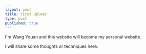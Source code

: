```yaml
---
layout: post
title: First Upload
type: post
published: true
---
```


I'm Wang Youan and this website will become my personal website.

I will share some thoughts or techniques here.

